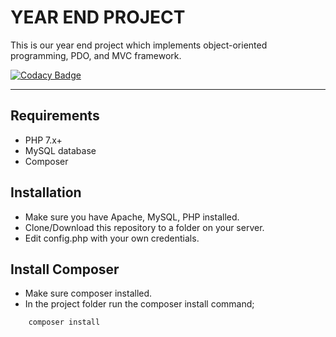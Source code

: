 # YEAR END PROJECT

This is our year end project which implements object-oriented programming, PDO, and MVC framework.

[![Codacy Badge](https://api.codacy.com/project/badge/Grade/97da994249534d3582234e9ca0c2d2d1)](https://www.codacy.com?utm_source=github.com&utm_medium=referral&utm_content=OussamaMater/PFA&utm_campaign=Badge_Grade)

---

## Requirements

- PHP 7.x+
- MySQL database
- Composer

## Installation

- Make sure you have Apache, MySQL, PHP installed.
- Clone/Download this repository to a folder on your server.
- Edit config.php with your own credentials.

## Install Composer

- Make sure composer installed.
- In the project folder run the composer install command;

```bash
    composer install
```
